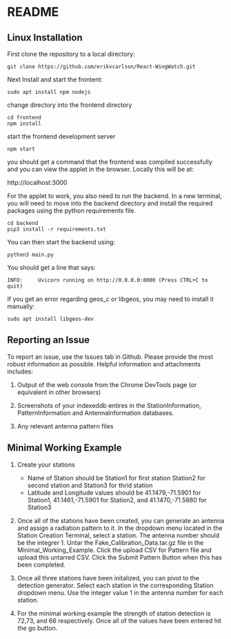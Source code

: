 # README

## Linux Installation
First clone the repository to a local directory:

```shell
git clone https://github.com/erikvcarlson/React-WingWatch.git
```

Next Install and start the frontent:

```shell
sudo apt install npm nodejs
```

change directory into the frontend directory

```shell
cd frontend
npm install 
```

start the frontend development server

```shell
npm start 
```

you should get a command that the frontend was compiled successfully and you can view the applet in the browser. Locally this will be at:

http://localhost:3000

For the applet to work, you also need to run the backend. In a new terminal, you will need to move into the backend directory and install the required packages using the python requirements file.

```shell
cd backend
pip3 install -r requirements.txt
```

You can then start the backend using: 

```shell
python3 main.py
```

You should get a line that says: 

```shell
INFO:     Uvicorn running on http://0.0.0.0:8000 (Press CTRL+C to quit)
```

If you get an error regarding geos_c or libgeos, you may need to install it manually:

```shell
sudo apt install libgeos-dev
```

## Reporting an Issue
To report an issue, use the Issues tab in Github. Please provide the most robust information as possible. Helpful information and attachments includes: 

1) Output of the web console from the Chrome DevTools page (or equivalent in other browsers)

2) Screenshots of your indexeddb entires in the StationInformation, PatternInformation and AntennaInformation databases.

3) Any relevant antenna pattern files

## Minimal Working Example
1) Create your stations
    - Name of Station should be Station1 for first station Station2 for second station and Station3 for thrid station
    - Latitude and Longitude values should be 41.1479,-71.5901 for Station1, 41.1461,-71.5901 for Station2, and 41.1470,-71.5880 for Station3

2) Once all of the stations have been created, you can generate an antenna and assign a radiation pattern to it. In the dropdown menu located in the Station Creation Terminal, select a station. The antenna number should be the integrer 1. Untar the Fake_Calibration_Data.tar.gz file in the Minimal_Working_Example. Click the upload CSV for Pattern file and upload this untarred CSV. Click the Submit Pattern Button when this has been completed. 

3) Once all three stations have been initalized, you can pivot to the detection generator. Select each station in the corresponding Station dropdown menu. Use the integer value 1 in the antenna number for each station. 

4) For the minimal working example the strength of station detection is 72,73, and 66 respectively. Once all of the values have been entered hit the go button.
